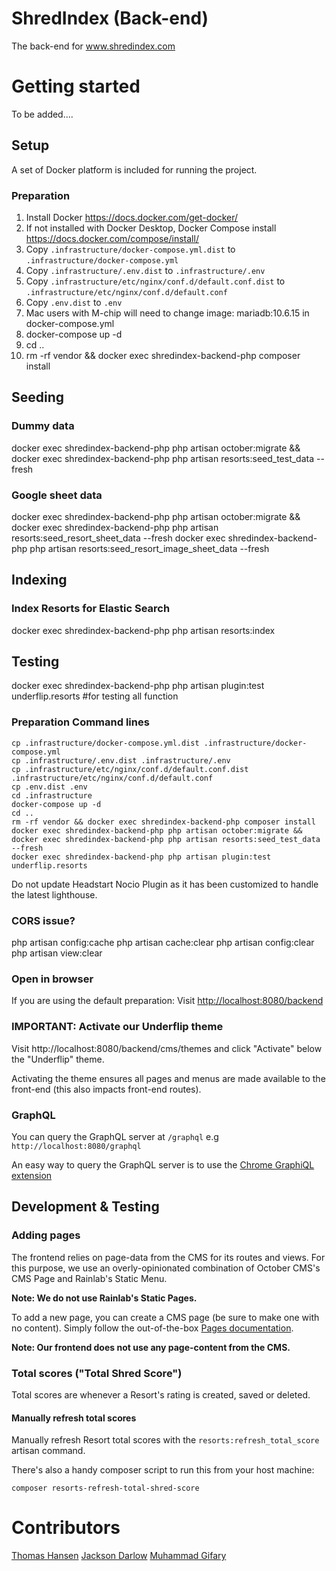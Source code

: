 # ShredIndex (Back-end)
The back-end for www.shredindex.com

# Getting started

To be added....

## Setup

A set of Docker platform is included for running the project.

### Preparation

1. Install Docker https://docs.docker.com/get-docker/
2. If not installed with Docker Desktop, Docker Compose install https://docs.docker.com/compose/install/
3. Copy `.infrastructure/docker-compose.yml.dist` to `.infrastructure/docker-compose.yml`
4. Copy `.infrastructure/.env.dist` to `.infrastructure/.env`
5. Copy `.infrastructure/etc/nginx/conf.d/default.conf.dist` to `.infrastructure/etc/nginx/conf.d/default.conf`
6. Copy `.env.dist` to `.env`
7. Mac users with M-chip will need to change image: mariadb:10.6.15 in docker-compose.yml
8. docker-compose up -d
9. cd ..
10. rm -rf vendor && docker exec shredindex-backend-php composer install

## Seeding
### Dummy data
docker exec shredindex-backend-php php artisan october:migrate && docker exec shredindex-backend-php php artisan resorts:seed_test_data --fresh
### Google sheet data
docker exec shredindex-backend-php php artisan october:migrate && docker exec shredindex-backend-php php artisan resorts:seed_resort_sheet_data --fresh
docker exec shredindex-backend-php php artisan resorts:seed_resort_image_sheet_data --fresh

## Indexing
### Index Resorts for Elastic Search
docker exec shredindex-backend-php php artisan resorts:index

## Testing
docker exec shredindex-backend-php php artisan plugin:test underflip.resorts #for testing all function

### Preparation Command lines
````
cp .infrastructure/docker-compose.yml.dist .infrastructure/docker-compose.yml
cp .infrastructure/.env.dist .infrastructure/.env
cp .infrastructure/etc/nginx/conf.d/default.conf.dist .infrastructure/etc/nginx/conf.d/default.conf
cp .env.dist .env
cd .infrastructure
docker-compose up -d
cd ..
rm -rf vendor && docker exec shredindex-backend-php composer install
docker exec shredindex-backend-php php artisan october:migrate && docker exec shredindex-backend-php php artisan resorts:seed_test_data --fresh
docker exec shredindex-backend-php php artisan plugin:test underflip.resorts
````
Do not update Headstart Nocio Plugin as it has been customized to handle the latest lighthouse.


### CORS issue?
php artisan config:cache
php artisan cache:clear
php artisan config:clear
php artisan view:clear

### Open in browser

If you are using the default preparation: Visit [http://localhost:8080/backend](http://localhost:8080/backend)

### IMPORTANT: Activate our Underflip theme

Visit http://localhost:8080/backend/cms/themes and click "Activate" below the "Underflip" theme.

Activating the theme ensures all pages and menus are made available to the front-end (this also impacts front-end routes).

### GraphQL

You can query the GraphQL server at `/graphql` e.g `http://localhost:8080/graphql`

An easy way to query the GraphQL server is to use the [Chrome GraphiQL extension](https://chrome.google.com/webstore/detail/graphiql-extension/jhbedfdjpmemmbghfecnaeeiokonjclb)

## Development & Testing

### Adding pages

The frontend relies on page-data from the CMS for its routes and views. For this purpose, we use an overly-opinionated combination of October CMS's CMS Page and Rainlab's Static Menu.

**Note: We do not use Rainlab's Static Pages.**

To add a new page, you can create a CMS page (be sure to make one with no content). Simply follow the out-of-the-box [Pages documentation](https://docs.octobercms.com/2.x/cms/pages.html).

**Note: Our frontend **does not** use any page-content from the CMS.**

### Total scores ("Total Shred Score")

Total scores are whenever a Resort's rating is created, saved or deleted.

#### Manually refresh total scores

Manually refresh Resort total scores with the `resorts:refresh_total_score` artisan command.

There's also a handy composer script to run this from your host machine:

```
composer resorts-refresh-total-shred-score
```

# Contributors

[Thomas Hansen](https://github.com/krank3n)
[Jackson Darlow](https://github.com/jakxnz)
[Muhammad Gifary](https://github.com/gifary)
